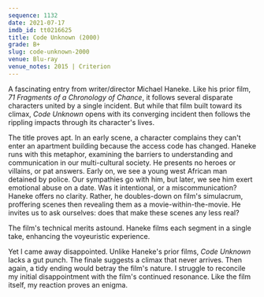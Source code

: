 ```yaml
---
sequence: 1132
date: 2021-07-17
imdb_id: tt0216625
title: Code Unknown (2000)
grade: B+
slug: code-unknown-2000
venue: Blu-ray
venue_notes: 2015 | Criterion
---
```


A fascinating entry from writer/director Michael Haneke. Like his prior film, <span data-imdb-id="tt0109020">_71 Fragments of a Chronology of Chance_</span>, it follows several disparate characters united by a single incident. But while that film built toward its climax, _Code Unknown_ opens with its converging incident then follows the rippling impacts through its character's lives.

<!-- end -->

The title proves apt. In an early scene, a character complains they can't enter an apartment building because the access code has changed. Haneke runs with this metaphor, examining the barriers to understanding and communication in our multi-cultural society. He presents no heroes or villains, or pat answers. Early on, we see a young west African man detained by police. Our sympathies go with him, but later, we see him exert emotional abuse on a date. Was it intentional, or a miscommunication? Haneke offers no clarity. Rather, he doubles-down on film's simulacrum, proffering scenes then revealing them as a movie-within-the-movie. He invites us to ask ourselves: does that make these scenes any less real?

The film's technical merits astound. Haneke films each segment in a single take, enhancing the voyeuristic experience.

Yet I came away disappointed. Unlike Haneke's prior films, _Code Unknown_ lacks a gut punch. The finale suggests a climax that never arrives. Then again, a tidy ending would betray the film's nature. I struggle to reconcile my initial disappointment with the film's continued resonance. Like the film itself, my reaction proves an enigma.
